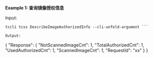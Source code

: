 **Example 1: 查询镜像授权信息**



Input: 

```
tccli tcss DescribeImageAuthorizedInfo --cli-unfold-argument ```

Output: 
```
{
    "Response": {
        "NotScannedImageCnt": 1,
        "TotalAuthorizedCnt": 1,
        "UsedAuthorizedCnt": 1,
        "ScannedImageCnt": 1,
        "RequestId": "xx"
    }
}
```

